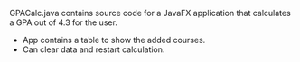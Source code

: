 GPACalc.java contains source code for a JavaFX application that calculates a GPA out of 4.3 for the user.
- App contains a table to show the added courses.
- Can clear data and restart calculation.
